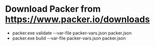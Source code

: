 # Download Packer from https://www.packer.io/downloads

- packer.exe validate --var-file packer-vars.json packer.json
- packer.exe build --var-file packer-vars.json packer.json
